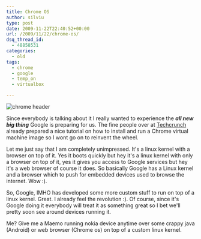 ```yaml
---
title: Chrome OS
author: silviu
type: post
date: 2009-11-22T22:40:52+00:00
url: /2009/11/22/chrome-os/
dsq_thread_id:
  - 48858531
categories:
  - old
tags:
  - chrome
  - google
  - temp_on
  - virtualbox

---
```

![chrome header](/blog/images/2009/chrome-header.jpg) 

Since everybody is talking about it I really wanted to experience the _**all new big thing**_ Google is preparing for us. The fine people over at [Techcrunch ](http://www.techcrunch.com/2009/11/19/guide-install-google-chrome-os/)already prepared a nice tutorial on how to install and run a Chrome virtual machine image so I wont go on to reinvent the wheel.

Let me just say that I am completely unimpressed. It's a linux kernel with a browser on top of it. Yes it boots quickly but hey it's a linux kernel with only a browser on top of it, yes it gives you access to Google services but hey it's a web browser of course it does. So basically Google has a Linux kernel and a browser which to push for embedded devices used to browse the internet. Wow :).

So, Google, IMHO has developed some more custom stuff to run on top of a linux kernel. Great. I already feel the revolution :). Of course, since it's Google doing it everybody will treat it as something great so I bet we'll pretty soon see around devices running it.

Me? Give me a Maemo running nokia device anytime over some crappy java (Android) or web browser (Chrome os) on top of a custom linux kernel.